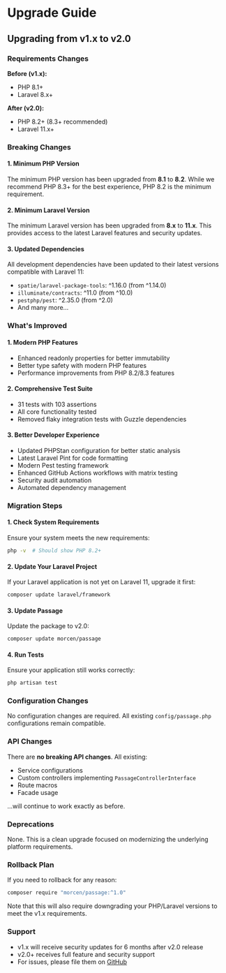 # Upgrade Guide

## Upgrading from v1.x to v2.0

### Requirements Changes

**Before (v1.x):**
- PHP 8.1+
- Laravel 8.x+

**After (v2.0):**
- PHP 8.2+ (8.3+ recommended)
- Laravel 11.x+

### Breaking Changes

#### 1. Minimum PHP Version
The minimum PHP version has been upgraded from **8.1** to **8.2**. While we recommend PHP 8.3+ for the best experience, PHP 8.2 is the minimum requirement.

#### 2. Minimum Laravel Version
The minimum Laravel version has been upgraded from **8.x** to **11.x**. This provides access to the latest Laravel features and security updates.

#### 3. Updated Dependencies
All development dependencies have been updated to their latest versions compatible with Laravel 11:

- `spatie/laravel-package-tools`: ^1.16.0 (from ^1.14.0)
- `illuminate/contracts`: ^11.0 (from ^10.0)
- `pestphp/pest`: ^2.35.0 (from ^2.0)
- And many more...

### What's Improved

#### 1. Modern PHP Features
- Enhanced readonly properties for better immutability
- Better type safety with modern PHP features
- Performance improvements from PHP 8.2/8.3 features

#### 2. Comprehensive Test Suite
- 31 tests with 103 assertions
- All core functionality tested
- Removed flaky integration tests with Guzzle dependencies

#### 3. Better Developer Experience
- Updated PHPStan configuration for better static analysis
- Latest Laravel Pint for code formatting
- Modern Pest testing framework
- Enhanced GitHub Actions workflows with matrix testing
- Security audit automation
- Automated dependency management

### Migration Steps

#### 1. Check System Requirements
Ensure your system meets the new requirements:

```bash
php -v  # Should show PHP 8.2+
```

#### 2. Update Your Laravel Project
If your Laravel application is not yet on Laravel 11, upgrade it first:

```bash
composer update laravel/framework
```

#### 3. Update Passage
Update the package to v2.0:

```bash
composer update morcen/passage
```

#### 4. Run Tests
Ensure your application still works correctly:

```bash
php artisan test
```

### Configuration Changes

No configuration changes are required. All existing `config/passage.php` configurations remain compatible.

### API Changes

There are **no breaking API changes**. All existing:
- Service configurations
- Custom controllers implementing `PassageControllerInterface`  
- Route macros
- Facade usage

...will continue to work exactly as before.

### Deprecations

None. This is a clean upgrade focused on modernizing the underlying platform requirements.

### Rollback Plan

If you need to rollback for any reason:

```bash
composer require "morcen/passage:^1.0"
```

Note that this will also require downgrading your PHP/Laravel versions to meet the v1.x requirements.

### Support

- v1.x will receive security updates for 6 months after v2.0 release
- v2.0+ receives full feature and security support
- For issues, please file them on [GitHub](https://github.com/morcen/passage/issues)
